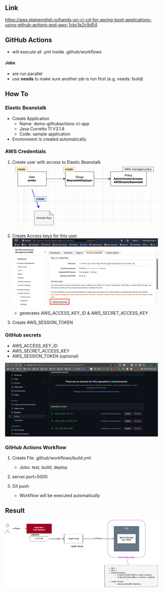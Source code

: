 ## Link
https://aws.plainenglish.io/hands-on-ci-cd-for-spring-boot-applications-using-github-actions-and-aws-1cbc1e2c9d54

## GitHub Actions
- will execute all .yml inside .github/workflows

#### Jobs
- are run parallel
- use **needs** to make sure another job is run first (e.g. needs: build)

## How To

### Elastic Beanstalk
- Create Application
  - Name: demo-githubactions-ci-app
  - Java Corretto 11 V3.1.8
  - Code: sample application
- Environment is created automatically

### AWS Credentials
1. Create user with access to Elastic Beanstalk
   ![alt](img/create-aws-user.png)


2. Create Access keys for this user
   ![alt](img/create-access-keys.png)
   - generates AWS_ACCESS_KEY_ID & AWS_SECRET_ACCESS_KEY


3. Create AWS_SESSION_TOKEN

### GitHub secrets
- AWS_ACCESS_KEY_ID
- AWS_SECRET_ACCESS_KEY
- AWS_SESSION_TOKEN (optional)

![alt](img/github-secrets.png)

### GitHub Actions Workflow

1. Create File .github/workflows/build.yml
   - Jobs: test, build, deploy

2. server.port=5000

3. Git push
   - Workflow will be executed automatically

## Result

![alt](./overview.png)
